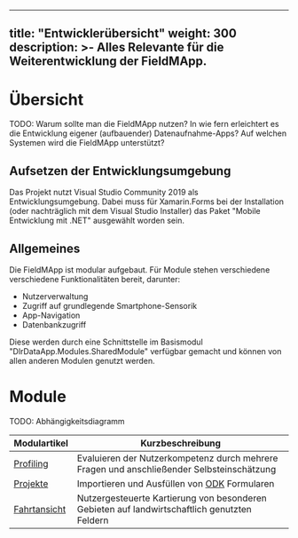 
---
title: "Entwicklerübersicht"
weight: 300
description: >-
     Alles Relevante für die Weiterentwicklung der FieldMApp.
---

# Übersicht

TODO: Warum sollte man die FieldMApp nutzen? In wie fern erleichtert es die Entwicklung eigener (aufbauender) Datenaufnahme-Apps? Auf welchen Systemen wird die FieldMApp unterstützt?

## Aufsetzen der Entwicklungsumgebung

Das Projekt nutzt Visual Studio Community 2019 als Entwicklungsumgebung. Dabei muss für Xamarin.Forms bei der Installation (oder nachträglich mit dem Visual Studio Installer) das Paket "Mobile Entwicklung mit .NET" ausgewählt worden sein.

## Allgemeines

Die FieldMApp ist modular aufgebaut. Für Module stehen verschiedene verschiedene Funktionalitäten bereit, darunter:
- Nutzerverwaltung
- Zugriff auf grundlegende Smartphone-Sensorik
- App-Navigation
- Datenbankzugriff

Diese werden durch eine Schnittstelle im Basismodul "DlrDataApp.Modules.SharedModule" verfügbar gemacht und können von allen anderen Modulen genutzt werden.

# Module

TODO: Abhängigkeitsdiagramm

| Modulartikel | Kurzbeschreibung |
| ------ | ----- |
| [Profiling](Profiling) | Evaluieren der Nutzerkompetenz durch mehrere Fragen und anschließender Selbsteinschätzung |
| [Projekte](Projects) | Importieren und Ausfüllen von [ODK](https://getodk.org/) Formularen |
|  [Fahrtansicht](DrivingView) | Nutzergesteuerte Kartierung von besonderen Gebieten auf landwirtschaftlich genutzten Feldern |